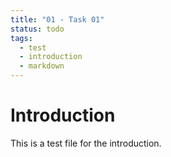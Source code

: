 ```yaml
--- 
title: "01 - Task 01"
status: todo
tags: 
  - test
  - introduction
  - markdown
--- 
```


# Introduction 

This is a test file for the introduction.
